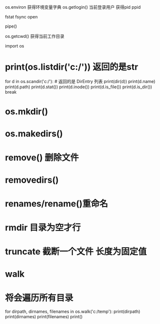 os.environ 获得环境变量字典
os.getlogin() 当前登录用户
获得pid ppid

fstat
fsync
open

pipe()


os.getcwd() 获得当前工作目录

import os

# print(os.listdir('c:/')) 返回的是str

for d in os.scandir('c:/'):  # 返回的是 DirEntry 列表
    print(dir(d))
    print(d.name)
    print(d.path)
    print(d.stat())
    print(d.inode())
    print(d.is_file())
    print(d.is_dir())
    break

# os.mkdir()
# os.makedirs()

# remove() 删除文件
# removedirs()
# renames/rename()重命名
# rmdir 目录为空才行

# truncate 截断一个文件 长度为固定值

# walk

# 将会遍历所有目录
for dirpath, dirnames, filenames in os.walk('c:/temp'):
    print(dirpath)
    print(dirnames)
    print(filenames)
    print()

